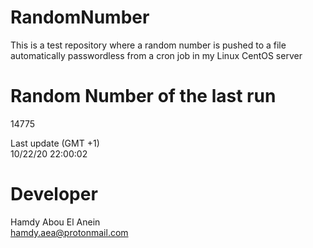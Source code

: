 # RandomNumber    
This is a test repository where a random number is pushed to a file automatically passwordless from a cron job in my Linux CentOS server    
# Random Number of the last run   
14775
      
Last update (GMT +1)    
10/22/20 22:00:02
# Developer    
Hamdy Abou El Anein   
hamdy.aea@protonmail.com
